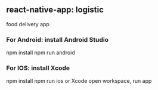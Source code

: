 ## react-native-app: logistic
food delivery app

### For Android: install Android Studio
npm install
npm run android

### For IOS: install Xcode
npm install
npm run ios
or
Xcode open workspace, run app

